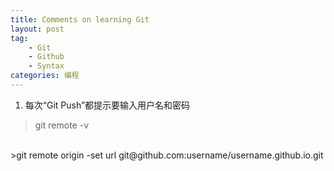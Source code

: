 ```yaml
---
title: Comments on learning Git
layout: post
tag:
    - Git
    - Github
    - Syntax
categories: 编程
---
```


1. 每次“Git Push”都提示要输入用户名和密码
>git remote -v
<br>
>git remote origin -set url git@github.com:username/username.github.io.git
